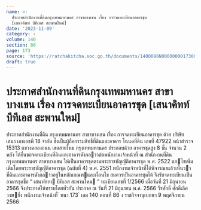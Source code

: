 ```yaml
---
name: >-
  ประกาศสำนักงานที่ดินกรุงเทพมหานคร สาขาบางเขน เรื่อง การจดทะเบียนอาคารชุด
  [เสนาคิทท์ บีทีเอส สะพานใหม่]
date: '2023-11-09'
category: ง
volume: 140
section: 86
page: 173
source: 'https://ratchakitcha.soc.go.th/documents/140D086N0000000017300.pdf'
draft: true
---
```


# ประกาศสำนักงานที่ดินกรุงเทพมหานคร สาขาบางเขน เรื่อง การจดทะเบียนอาคารชุด [เสนาคิทท์ บีทีเอส สะพานใหม่]

ประกาศสํานักงานที่ดิน กรุงเทพมหานคร สาขาบางเขน เรื่อง การจดทะเบียนอาคารชุด ด้วย บริษัท เสนา เอชเอชพี 18 จํากัด ซึ่งเป็นผู้ถือกรรมสิทธิ์ที่ดินและอาคาร โฉนดที่ดิน เลขที่ 47922 หน้าสํารวจ 15313 แขวงคลองถนน เขตสายไหม กรุงเทพมหานคร ประกอบด้วย อาคารชุดสูง 8 ชั้น จํานวน 2 หลัง ได้ยื่นขอจดทะเบียนที่ดินและอาคารดังกลาวต่อพนักงานเจ้าหน้าที่ ณ สํานักงานที่ดินกรุงเทพมหานคร สาขาบางเขน ให้เป็นอาคารชุดตามพระราชบัญญัติอาคารชุด พ.ศ. 2522 แกไขเพิ่มเติมโดยพระราชบัญญัติอาคารชุด (ฉบับที่ 4) พ.ศ. 2551 พนักงานเจ้าหน้าที่ได้พิจารณาแล้วเห็นวา ที่ดินและอาคารดังกลาวอยู่ในหลักเกณฑและเงื่อนไข สมควรเป็นอาคารชุดได้ จึงรับจดทะเบียนเป็นอาคารชุดชื่อ “ เสนาคิทท บีทีเอส สะพานใหม ” ทะเบียนเลขที่ 1/2566 เมื่อวันที่ 21 มิถุนายน 2566 จึงประกาศให้ทราบโดยทั่วกัน ประกาศ ณ วันที่ 21 มิถุนายน พ.ศ. 2566 วีรศักดิ์ ศักดิ์เลิศวงษยิ่ง พนักงานเจ้าหน้าที่ ้ หนา 173 ่ เลม 140 ตอนที่ 86 ง ราชกิจจานุเบกษา 9 พฤศจิกายน 2566

